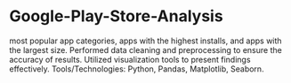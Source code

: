 # Google-Play-Store-Analysis
most popular app categories, apps with the highest installs, and apps with the largest size. Performed data cleaning and preprocessing to ensure the accuracy of results. Utilized visualization tools to present findings effectively. Tools/Technologies: Python, Pandas, Matplotlib, Seaborn.
